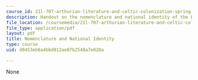 ```yaml
---
course_id: 21l-707-arthurian-literature-and-celtic-colonization-spring-2005
description: Handout on the nomenclature and national identity of the British Isles.
file_location: /coursemedia/21l-707-arthurian-literature-and-celtic-colonization-spring-2005/d0453eb6a4bbd812ae87b2548a7e028a_1a_nome_nati_ide.pdf
file_type: application/pdf
layout: pdf
title: Nomenclature and National Identity
type: course
uid: d0453eb6a4bbd812ae87b2548a7e028a

---
```

None